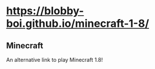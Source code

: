 # https://blobby-boi.github.io/minecraft-1-8/
## Minecraft
An alternative link to play Minecraft 1.8!
